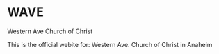 # WAVE
Western Ave Church of Christ

This is the official webite for: Western Ave. Church of Christ in Anaheim
